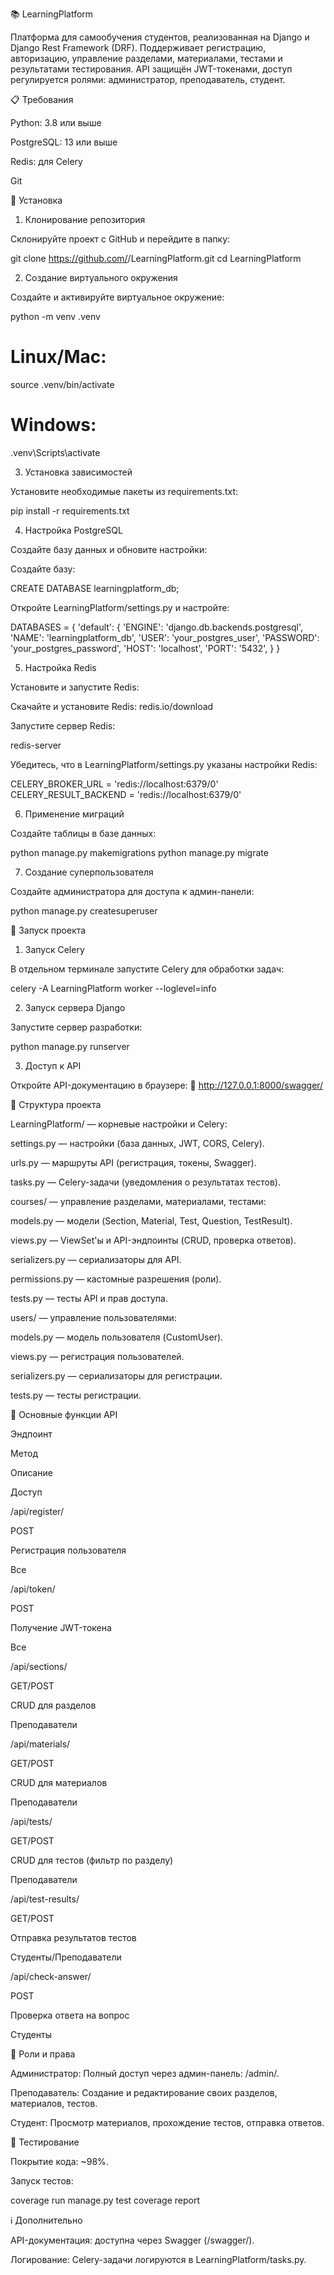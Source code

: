 📚 LearningPlatform

Платформа для самообучения студентов, реализованная на Django и Django Rest Framework (DRF).
Поддерживает регистрацию, авторизацию, управление разделами, материалами, тестами и результатами тестирования.
API защищён JWT-токенами, доступ регулируется ролями: администратор, преподаватель, студент.



📋 Требования





Python: 3.8 или выше



PostgreSQL: 13 или выше



Redis: для Celery



Git



🚀 Установка

1. Клонирование репозитория

Склонируйте проект с GitHub и перейдите в папку:

git clone https://github.com/<your-username>/LearningPlatform.git
cd LearningPlatform

2. Создание виртуального окружения

Создайте и активируйте виртуальное окружение:

python -m venv .venv
# Linux/Mac:
source .venv/bin/activate
# Windows:
.venv\Scripts\activate

3. Установка зависимостей

Установите необходимые пакеты из requirements.txt:

pip install -r requirements.txt

4. Настройка PostgreSQL

Создайте базу данных и обновите настройки:





Создайте базу:

CREATE DATABASE learningplatform_db;



Откройте LearningPlatform/settings.py и настройте:

DATABASES = {
    'default': {
        'ENGINE': 'django.db.backends.postgresql',
        'NAME': 'learningplatform_db',
        'USER': 'your_postgres_user',
        'PASSWORD': 'your_postgres_password',
        'HOST': 'localhost',
        'PORT': '5432',
    }
}

5. Настройка Redis

Установите и запустите Redis:





Скачайте и установите Redis: redis.io/download



Запустите сервер Redis:

redis-server



Убедитесь, что в LearningPlatform/settings.py указаны настройки Redis:

CELERY_BROKER_URL = 'redis://localhost:6379/0'
CELERY_RESULT_BACKEND = 'redis://localhost:6379/0'

6. Применение миграций

Создайте таблицы в базе данных:

python manage.py makemigrations
python manage.py migrate

7. Создание суперпользователя

Создайте администратора для доступа к админ-панели:

python manage.py createsuperuser



🏁 Запуск проекта

1. Запуск Celery

В отдельном терминале запустите Celery для обработки задач:

celery -A LearningPlatform worker --loglevel=info

2. Запуск сервера Django

Запустите сервер разработки:

python manage.py runserver

3. Доступ к API

Откройте API-документацию в браузере:
🔗 http://127.0.0.1:8000/swagger/



📂 Структура проекта





LearningPlatform/ — корневые настройки и Celery:





settings.py — настройки (база данных, JWT, CORS, Celery).



urls.py — маршруты API (регистрация, токены, Swagger).



tasks.py — Celery-задачи (уведомления о результатах тестов).



courses/ — управление разделами, материалами, тестами:





models.py — модели (Section, Material, Test, Question, TestResult).



views.py — ViewSet'ы и API-эндпоинты (CRUD, проверка ответов).



serializers.py — сериализаторы для API.



permissions.py — кастомные разрешения (роли).



tests.py — тесты API и прав доступа.



users/ — управление пользователями:





models.py — модель пользователя (CustomUser).



views.py — регистрация пользователей.



serializers.py — сериализаторы для регистрации.



tests.py — тесты регистрации.



🌟 Основные функции API







Эндпоинт



Метод



Описание



Доступ





/api/register/



POST



Регистрация пользователя



Все





/api/token/



POST



Получение JWT-токена



Все





/api/sections/



GET/POST



CRUD для разделов



Преподаватели





/api/materials/



GET/POST



CRUD для материалов



Преподаватели





/api/tests/



GET/POST



CRUD для тестов (фильтр по разделу)



Преподаватели





/api/test-results/



GET/POST



Отправка результатов тестов



Студенты/Преподаватели





/api/check-answer/



POST



Проверка ответа на вопрос



Студенты



👥 Роли и права





Администратор:
Полный доступ через админ-панель: /admin/.



Преподаватель:
Создание и редактирование своих разделов, материалов, тестов.



Студент:
Просмотр материалов, прохождение тестов, отправка ответов.



🧪 Тестирование





Покрытие кода: ~98%.



Запуск тестов:

coverage run manage.py test
coverage report



ℹ️ Дополнительно





API-документация: доступна через Swagger (/swagger/).



Логирование: Celery-задачи логируются в LearningPlatform/tasks.py.